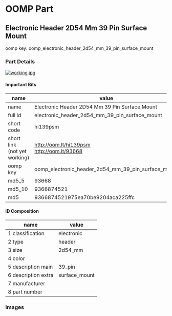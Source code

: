 # OOMP Part  
## Electronic Header 2D54 Mm 39 Pin Surface Mount  
  
oomp key: oomp_electronic_header_2d54_mm_39_pin_surface_mount  
  
### Part Details  
  
[![working.jpg](working_600.jpg)](working.jpg)  
  
#### Important Bits  
| name | value | 
| --- | --- | 
| name | Electronic Header 2D54 Mm 39 Pin Surface Mount | 
| full id | electronic_header_2d54_mm_39_pin_surface_mount | 
| short code | hi139psm | 
| short link<br>(not yet working) | http://oom.lt/hi139psm<br>http://oom.lt/93668 | 
| oomp key | oomp_electronic_header_2d54_mm_39_pin_surface_mount | 
| md5_5 | 93668 | 
| md5_10 | 9366874521 | 
| md5 | 9366874521975ea70be9204aca225ffc | 
#### ID Composition  
| name | value | 
| --- | --- | 
| 1 classification | electronic | 
| 2 type | header | 
| 3 size | 2d54_mm | 
| 4 color |  | 
| 5 description main | 39_pin | 
| 6 description extra | surface_mount | 
| 7 manufacturer |  | 
| 8 part number |  | 
### Images  
